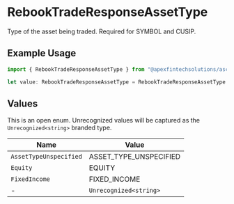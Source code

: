 # RebookTradeResponseAssetType

Type of the asset being traded. Required for SYMBOL and CUSIP.

## Example Usage

```typescript
import { RebookTradeResponseAssetType } from "@apexfintechsolutions/ascend-sdk/models/components";

let value: RebookTradeResponseAssetType = RebookTradeResponseAssetType.Equity;
```

## Values

This is an open enum. Unrecognized values will be captured as the `Unrecognized<string>` branded type.

| Name                   | Value                  |
| ---------------------- | ---------------------- |
| `AssetTypeUnspecified` | ASSET_TYPE_UNSPECIFIED |
| `Equity`               | EQUITY                 |
| `FixedIncome`          | FIXED_INCOME           |
| -                      | `Unrecognized<string>` |